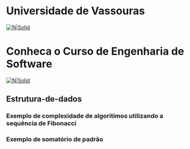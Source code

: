 # Universidade de Vassouras


[![N|Solid](https://universidadedevassouras.edu.br/wp-content/uploads/2022/03/campus_marica.png)](https://universidadedevassouras.edu.br/campus-marica/)
# Conheca o Curso de Engenharia de Software 
[![N|Solid](https://universidadedevassouras.edu.br/wp-content/uploads/2021/12/Simbolo_Engenharia_de_Software.jpg)](https://universidadedevassouras.edu.br/graduacao-marica/engenharia-de-software/)

## Estrutura-de-dados



### Exemplo de complexidade de algoritimos utilizando a sequência de Fibonacci

### Exemplo de somatório de padrão
